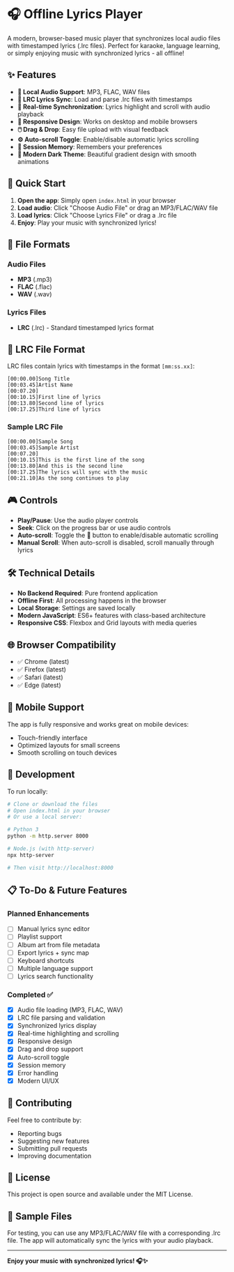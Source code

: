 # 🎧 Offline Lyrics Player

A modern, browser-based music player that synchronizes local audio files with timestamped lyrics (.lrc files). Perfect for karaoke, language learning, or simply enjoying music with synchronized lyrics - all offline!

## ✨ Features

- **🎵 Local Audio Support**: MP3, FLAC, WAV files
- **📝 LRC Lyrics Sync**: Load and parse .lrc files with timestamps
- **🎯 Real-time Synchronization**: Lyrics highlight and scroll with audio playback
- **📱 Responsive Design**: Works on desktop and mobile browsers
- **🖱️ Drag & Drop**: Easy file upload with visual feedback
- **⚙️ Auto-scroll Toggle**: Enable/disable automatic lyrics scrolling
- **💾 Session Memory**: Remembers your preferences
- **🌙 Modern Dark Theme**: Beautiful gradient design with smooth animations

## 🚀 Quick Start

1. **Open the app**: Simply open `index.html` in your browser
2. **Load audio**: Click "Choose Audio File" or drag an MP3/FLAC/WAV file
3. **Load lyrics**: Click "Choose Lyrics File" or drag a .lrc file
4. **Enjoy**: Play your music with synchronized lyrics!

## 📁 File Formats

### Audio Files
- **MP3** (.mp3)
- **FLAC** (.flac) 
- **WAV** (.wav)

### Lyrics Files
- **LRC** (.lrc) - Standard timestamped lyrics format

## 📝 LRC File Format

LRC files contain lyrics with timestamps in the format `[mm:ss.xx]`:

```
[00:00.00]Song Title
[00:03.45]Artist Name
[00:07.20]
[00:10.15]First line of lyrics
[00:13.80]Second line of lyrics
[00:17.25]Third line of lyrics
```

### Sample LRC File
```lrc
[00:00.00]Sample Song
[00:03.45]Sample Artist
[00:07.20]
[00:10.15]This is the first line of the song
[00:13.80]And this is the second line
[00:17.25]The lyrics will sync with the music
[00:21.10]As the song continues to play
```

## 🎮 Controls

- **Play/Pause**: Use the audio player controls
- **Seek**: Click on the progress bar or use audio controls
- **Auto-scroll**: Toggle the 📜 button to enable/disable automatic scrolling
- **Manual Scroll**: When auto-scroll is disabled, scroll manually through lyrics

## 🛠️ Technical Details

- **No Backend Required**: Pure frontend application
- **Offline First**: All processing happens in the browser
- **Local Storage**: Settings are saved locally
- **Modern JavaScript**: ES6+ features with class-based architecture
- **Responsive CSS**: Flexbox and Grid layouts with media queries

## 🌐 Browser Compatibility

- ✅ Chrome (latest)
- ✅ Firefox (latest) 
- ✅ Safari (latest)
- ✅ Edge (latest)

## 📱 Mobile Support

The app is fully responsive and works great on mobile devices:
- Touch-friendly interface
- Optimized layouts for small screens
- Smooth scrolling on touch devices

## 🔧 Development

To run locally:

```bash
# Clone or download the files
# Open index.html in your browser
# Or use a local server:

# Python 3
python -m http.server 8000

# Node.js (with http-server)
npx http-server

# Then visit http://localhost:8000
```

## 📋 To-Do & Future Features

### Planned Enhancements
- [ ] Manual lyrics sync editor
- [ ] Playlist support
- [ ] Album art from file metadata
- [ ] Export lyrics + sync map
- [ ] Keyboard shortcuts
- [ ] Multiple language support
- [ ] Lyrics search functionality

### Completed ✅
- [x] Audio file loading (MP3, FLAC, WAV)
- [x] LRC file parsing and validation
- [x] Synchronized lyrics display
- [x] Real-time highlighting and scrolling
- [x] Responsive design
- [x] Drag and drop support
- [x] Auto-scroll toggle
- [x] Session memory
- [x] Error handling
- [x] Modern UI/UX

## 🤝 Contributing

Feel free to contribute by:
- Reporting bugs
- Suggesting new features
- Submitting pull requests
- Improving documentation

## 📄 License

This project is open source and available under the MIT License.

## 🎵 Sample Files

For testing, you can use any MP3/FLAC/WAV file with a corresponding .lrc file. The app will automatically sync the lyrics with your audio playback.

---

**Enjoy your music with synchronized lyrics! 🎧✨** 